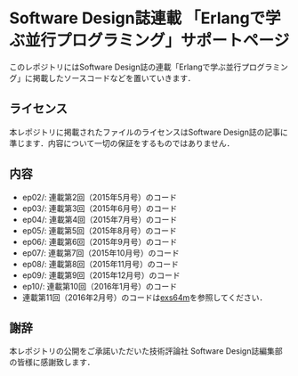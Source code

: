 # Software Design誌連載 「Erlangで学ぶ並行プログラミング」サポートページ

このレポジトリにはSoftware Design誌の連載「Erlangで学ぶ並行プログラミング」に掲載したソースコードなどを置いていきます．

## ライセンス

本レポジトリに掲載されたファイルのライセンスはSoftware Design誌の記事に準じます．内容について一切の保証をするものではありません．

## 内容

* ep02/: 連載第2回（2015年5月号）のコード
* ep03/: 連載第3回（2015年6月号）のコード
* ep04/: 連載第4回（2015年7月号）のコード
* ep05/: 連載第5回（2015年8月号）のコード
* ep06/: 連載第6回（2015年9月号）のコード
* ep07/: 連載第7回（2015年10月号）のコード
* ep08/: 連載第8回（2015年11月号）のコード
* ep09/: 連載第9回（2015年12月号）のコード
* ep10/: 連載第10回（2016年1月号）のコード
* 連載第11回（2016年2月号）のコードは[exs64m](https://github.com/jj1bdx/exs64m/)を参照してください．

## 謝辞

本レポジトリの公開をご承諾いただいた技術評論社 Software Design誌編集部の皆様に感謝致します．
